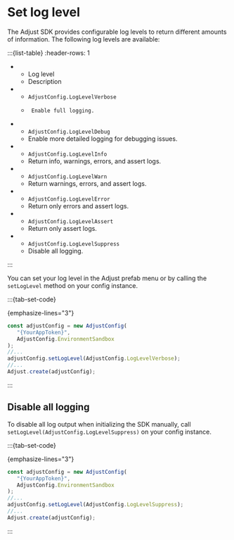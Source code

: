 # Set log level

The Adjust SDK provides configurable log levels to return different amounts of information. The following log levels are available:

:::{list-table}
:header-rows: 1

-  -  Log level
   -  Description
-  -  `AdjustConfig.LogLevelVerbose`
   -      Enable full logging.
-  -  `AdjustConfig.LogLevelDebug`
   -  Enable more detailed logging for debugging issues.
-  -  `AdjustConfig.LogLevelInfo`
   -  Return info, warnings, errors, and assert logs.
-  -  `AdjustConfig.LogLevelWarn`
   -  Return warnings, errors, and assert logs.
-  -  `AdjustConfig.LogLevelError`
   -  Return only errors and assert logs.
-  -  `AdjustConfig.LogLevelAssert`
   -  Return only assert logs.
-  -  `AdjustConfig.LogLevelSuppress`
   -  Disable all logging.

:::

You can set your log level in the Adjust prefab menu or by calling the `setLogLevel` method on your config instance.

:::{tab-set-code}

{emphasize-lines="3"}

```js
const adjustConfig = new AdjustConfig(
   "{YourAppToken}",
   AdjustConfig.EnvironmentSandbox
);
//...
adjustConfig.setLogLevel(AdjustConfig.LogLevelVerbose);
//...
Adjust.create(adjustConfig);
```

:::

## Disable all logging

To disable all log output when initializing the SDK manually, call `setLogLevel(AdjustConfig.LogLevelSuppress)` on your config instance.

:::{tab-set-code}

{emphasize-lines="3"}

```js
const adjustConfig = new AdjustConfig(
   "{YourAppToken}",
   AdjustConfig.EnvironmentSandbox
);
//...
adjustConfig.setLogLevel(AdjustConfig.LogLevelSuppress);
//...
Adjust.create(adjustConfig);
```

:::
